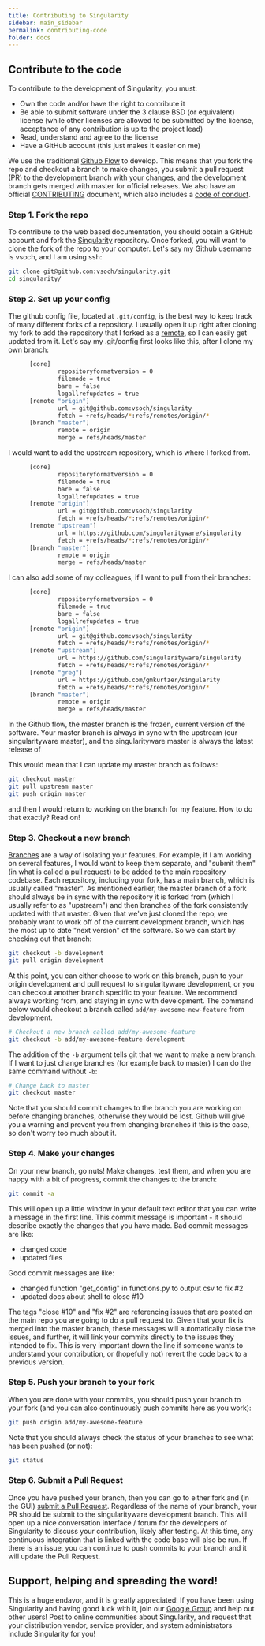 ```yaml
---
title: Contributing to Singularity
sidebar: main_sidebar
permalink: contributing-code
folder: docs
---
```


## Contribute to the code

To contribute to the development of Singularity, you must:

- Own the code and/or have the right to contribute it
- Be able to submit software under the 3 clause BSD (or equivalent) license (while other licenses are allowed to be submitted by the license, acceptance of any contribution is up to the project lead)
- Read, understand and agree to the license
- Have a GitHub account (this just makes it easier on me)


We use the traditional <a href="https://guides.github.com/introduction/flow/" target="_blank">Github Flow</a> to develop. This means that you fork the repo and checkout a branch to make changes, you submit a pull request (PR) to the development branch with your changes, and the development branch gets merged with master for official releases. We also have an official <a href="https://github.com/singularityware/singularity/blob/master/CONTRIBUTING.md" target="_blank">CONTRIBUTING</a> document, which also includes a <a href="https://github.com/singularityware/singularity/blob/master/CONTRIBUTING.md#code-of-conduct" target="_blank">code of conduct</a>.


### Step 1. Fork the repo
To contribute to the web based documentation, you should obtain a GitHub account and fork the <a href="{{site.repo}}" target="_blank">Singularity</a> repository. Once forked, you will want to clone the fork of the repo to your computer. Let's say my Github username is vsoch, and I am using ssh:

```bash
git clone git@github.com:vsoch/singularity.git
cd singularity/
```

### Step 2. Set up your config
The github config file, located at `.git/config`, is the best way to keep track of many different forks of a repository. I usually open it up right after cloning my fork to add the repository that I forked as a <a href="https://help.github.com/articles/adding-a-remote/" target="_blank">remote</a>, so I can easily get updated from it. Let's say my .git/config first looks like this, after I clone my own branch:


```bash
      [core]
              repositoryformatversion = 0
              filemode = true
              bare = false
              logallrefupdates = true
      [remote "origin"]
              url = git@github.com:vsoch/singularity
              fetch = +refs/heads/*:refs/remotes/origin/*
      [branch "master"]
              remote = origin
              merge = refs/heads/master
```


I would want to add the upstream repository, which is where I forked from.


```bash
      [core]
              repositoryformatversion = 0
              filemode = true
              bare = false
              logallrefupdates = true
      [remote "origin"]
              url = git@github.com:vsoch/singularity
              fetch = +refs/heads/*:refs/remotes/origin/*
      [remote "upstream"]
              url = https://github.com/singularityware/singularity
              fetch = +refs/heads/*:refs/remotes/origin/*
      [branch "master"]
              remote = origin
              merge = refs/heads/master
```


I can also add some of my colleagues, if I want to pull from their branches:


```bash
      [core]
              repositoryformatversion = 0
              filemode = true
              bare = false
              logallrefupdates = true
      [remote "origin"]
              url = git@github.com:vsoch/singularity
              fetch = +refs/heads/*:refs/remotes/origin/*
      [remote "upstream"]
              url = https://github.com/singularityware/singularity
              fetch = +refs/heads/*:refs/remotes/origin/*
      [remote "greg"]
              url = https://github.com/gmkurtzer/singularity
              fetch = +refs/heads/*:refs/remotes/origin/*
      [branch "master"]
              remote = origin
              merge = refs/heads/master

```

In the Github flow, the master branch is the frozen, current version of the software. Your master branch is always in sync with the upstream (our singularityware master), and the singularityware master is always the latest release of 

This would mean that I can update my master branch as follows:

```bash
git checkout master
git pull upstream master
git push origin master
```
and then I would return to working on the branch for my feature. How to do that exactly? Read on!



### Step 3. Checkout a new branch
<a href="https://guides.github.com/introduction/flow/" target="_blank">Branches</a> are a way of isolating your features. For example, if I am working on several features, I would want to keep them separate, and "submit them" (in what is called a <a href="https://help.github.com/articles/about-pull-requests/" target="_blank">pull request</a>) to be added to the main repository codebase. Each repository, including your fork, has a main branch, which is usually called "master". As mentioned earlier, the master branch of a fork should always be in sync with the repository it is forked from (which I usually refer to as "upstream") and then branches of the fork consistently updated with that master. Given that we've just cloned the repo, we probably want to work off of the current development branch, which has the most up to date "next version" of the software. So we can start by checking out that branch:

```bash
git checkout -b development
git pull origin development
```

At this point, you can either choose to work on this branch, push to your origin development and pull request to singularityware development, or you can checkout another branch specific to your feature. We recommend always working from, and staying in sync with development. The command below would checkout a branch called `add/my-awesome-new-feature` from development.

```bash
# Checkout a new branch called add/my-awesome-feature
git checkout -b add/my-awesome-feature development
```

The addition of the `-b` argument tells git that we want to make a new branch. If I want to just change branches (for example back to master) I can do the same command without `-b`:

```bash
# Change back to master
git checkout master
```

Note that you should commit changes to the branch you are working on before changing branches, otherwise they would be lost. Github will give you a warning and prevent you from changing branches if this is the case, so don't worry too much about it.


### Step 4. Make your changes
On your new branch, go nuts! Make changes, test them, and when you are happy with a bit of progress, commit the changes to the branch:

```bash
git commit -a
```

This will open up a little window in your default text editor that you can write a message in the first line. This commit message is important - it should describe exactly the changes that you have made. Bad commit messages are like:

- changed code
- updated files

Good commit messages are like:

- changed function "get_config" in functions.py to output csv to fix #2
- updated docs about shell to close #10

The tags "close #10" and "fix #2" are referencing issues that are posted on the main repo you are going to do a pull request to. Given that your fix is merged into the master branch, these messages will automatically close the issues, and further, it will link your commits directly to the issues they intended to fix. This is very important down the line if someone wants to understand your contribution, or (hopefully not) revert the code back to a previous version.

### Step 5. Push your branch to your fork
When you are done with your commits, you should push your branch to your fork (and you can also continuously push commits here as you work):

```bash
git push origin add/my-awesome-feature
```

Note that you should always check the status of your branches to see what has been pushed (or not):

```bash
git status
```

### Step 6. Submit a Pull Request

Once you have pushed your branch, then you can go to either fork and (in the GUI) <a href="https://help.github.com/articles/creating-a-pull-request/" target="_blank">submit a Pull Request</a>. Regardless of the name of your branch, your PR should be submit to the singularityware development branch. This will open up a nice conversation interface / forum for the developers of Singularity to discuss your contribution, likely after testing. At this time, any continuous integration that is linked with the code base will also be run. If there is an issue, you can continue to push commits to your branch and it will update the Pull Request.


## Support, helping and spreading the word!
This is a huge endavor, and it is greatly appreciated! If you have been using Singularity and having good luck with it, join our <a href="https://groups.google.com/a/lbl.gov/forum/#!forum/singularity" target="_blank">Google Group</a> and help out other users! Post to online communities about Singularity, and request that your distribution vendor, service provider, and system administrators include Singularity for you!
